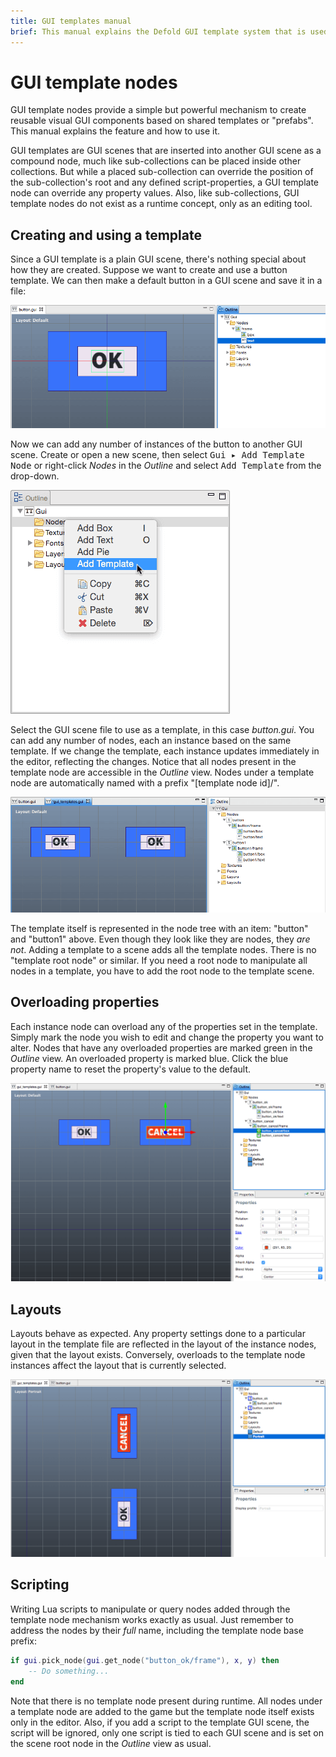 ```yaml
---
title: GUI templates manual
brief: This manual explains the Defold GUI template system that is used to create reusable visual GUI components based on shared templates or 'prefabs'.
---
```


# GUI template nodes

GUI template nodes provide a simple but powerful mechanism to create reusable visual GUI components based on shared templates or "prefabs". This manual explains the feature and how to use it.

GUI templates are GUI scenes that are inserted into another GUI scene as a compound node, much like sub-collections can be placed inside other collections. But while a placed sub-collection can override the position of the sub-collection's root and any defined script-properties, a GUI template node can override any property values. Also, like sub-collections, GUI template nodes do not exist as a runtime concept, only as an editing tool.

## Creating and using a template

Since a GUI template is a plain GUI scene, there's nothing special about how they are created. Suppose we want to create and use a button template. We can then make a default button in a GUI scene and save it in a file:

![Button template](images/gui-templates/gui-templates-button.png)

Now we can add any number of instances of the button to another GUI scene. Create or open a new scene, then select <kbd>Gui ▸ Add Template Node</kbd> or right-click *Nodes* in the *Outline* and select <kbd>Add Template</kbd> from the drop-down.

![Add template](images/gui-templates/gui-templates-add-template.png)

Select the GUI scene file to use as a template, in this case *button.gui*. You can add any number of nodes, each an instance based on the same template. If we change the template, each instance updates immediately in the editor, reflecting the changes. Notice that all nodes present in the template node are accessible in the *Outline* view. Nodes under a template node are automatically named with a prefix "[template node id]/".

![Node instances](images/gui-templates/gui-templates-instances.png)

The template itself is represented in the node tree with an item: "button" and "button1" above. Even though they look like they are nodes, they *are not*. Adding a template to a scene adds all the template nodes. There is no "template root node" or similar. If you need a root node to manipulate all nodes in a template, you have to add the root node to the template scene.

## Overloading properties

Each instance node can overload any of the properties set in the template. Simply mark the node you wish to edit and change the property you want to alter. Nodes that have any overloaded properties are marked green in the *Outline* view. An overloaded property is marked blue. Click the blue property name to reset the property's value to the default.

![Overloaded properties](images/gui-templates/gui-templates-overloaded.png)

## Layouts

Layouts behave as expected. Any property settings done to a particular layout in the template file are reflected in the layout of the instance nodes, given that the layout exists. Conversely, overloads to the template node instances affect the layout that is currently selected.

![Overloading in layouts](images/gui-templates/gui-templates-layouts.png)

## Scripting

Writing Lua scripts to manipulate or query nodes added through the template node mechanism works exactly as usual. Just remember to address the nodes by their _full_ name, including the template node base prefix:

```lua
if gui.pick_node(gui.get_node("button_ok/frame"), x, y) then
    -- Do something...
end
```

Note that there is no template node present during runtime. All nodes under a template node are added to the game but the template node itself exists only in the editor. Also, if you add a script to the template GUI scene, the script will be ignored, only one script is tied to each GUI scene and is set on the scene root node in the *Outline* view as usual.
